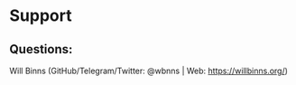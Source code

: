 # Support

## Questions:
Will Binns (GitHub/Telegram/Twitter: @wbnns | Web: https://willbinns.org/)
